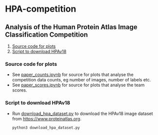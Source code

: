 # HPA-competition

## Analysis of the Human Protein Atlas Image Classification Competition

1. [Source code for plots](#source-code-for-plots)
2. [Script to download HPAv18](#script-to-download-hpav18)

### Source code for plots

- See [paper_counts.ipynb](paper_counts.ipynb) for source for plots that analyse the competition data counts, eg number of images, number of labels etc.
- See [paper_scores.ipynb](paper_scores.ipynb) for source for plots that analyse the team scores.

### Script to download HPAv18

- Run [download_hpa_dataset.py](download_hpa_dataset.py) to download the HPAv18 image dataset from https://www.proteinatlas.org.
  ```
  python3 download_hpa_dataset.py
  ```
